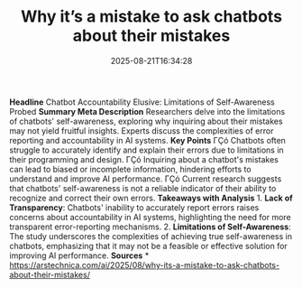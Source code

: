﻿---
title: "Why it’s a mistake to ask chatbots about their mistakes"
date: "2025-08-21T16:34:28"
category: "Markets"
summary: ""
slug: "why its a mistake to ask chatbots about their mistakes"
source_urls:
  - "https://arstechnica.com/ai/2025/08/why-its-a-mistake-to-ask-chatbots-about-their-mistakes/"
seo:
  title: "Why it’s a mistake to ask chatbots about their mistakes | Hash n Hedge"
  description: ""
  keywords: ["news", "markets", "brief"]
---
**Headline** Chatbot Accountability Elusive: Limitations of Self-Awareness Probed  **Summary Meta Description** Researchers delve into the limitations of chatbots' self-awareness, exploring why inquiring about their mistakes may not yield fruitful insights. Experts discuss the complexities of error reporting and accountability in AI systems.  **Key Points**  ΓÇó Chatbots often struggle to accurately identify and explain their errors due to limitations in their programming and design. ΓÇó Inquiring about a chatbot's mistakes can lead to biased or incomplete information, hindering efforts to understand and improve AI performance. ΓÇó Current research suggests that chatbots' self-awareness is not a reliable indicator of their ability to recognize and correct their own errors.  **Takeaways with Analysis**  1. **Lack of Transparency**: Chatbots' inability to accurately report errors raises concerns about accountability in AI systems, highlighting the need for more transparent error-reporting mechanisms. 2. **Limitations of Self-Awareness**: The study underscores the complexities of achieving true self-awareness in chatbots, emphasizing that it may not be a feasible or effective solution for improving AI performance.  **Sources** * https://arstechnica.com/ai/2025/08/why-its-a-mistake-to-ask-chatbots-about-their-mistakes/ 
